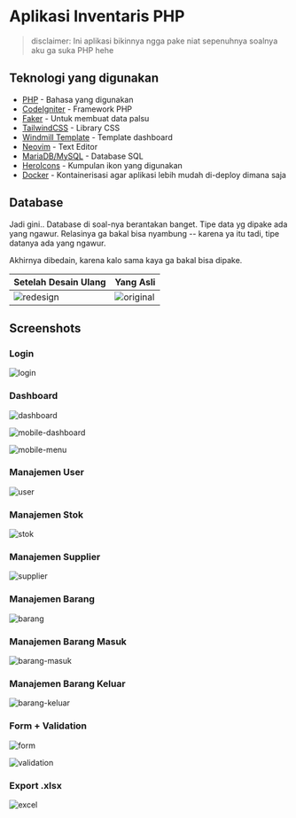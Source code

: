 # Aplikasi Inventaris PHP

> disclaimer:
> Ini aplikasi bikinnya ngga pake niat sepenuhnya
> soalnya aku ga suka PHP hehe

## Teknologi yang digunakan

- [PHP](https://www.php.net/) - Bahasa yang digunakan
- [CodeIgniter](https://codeigniter.com) - Framework PHP
- [Faker](https://fakerphp.github.io/) - Untuk membuat data palsu
- [TailwindCSS](https://tailwindcss.com) - Library CSS
- [Windmill Template](https://windmillui.com) - Template dashboard
- [Neovim](https://neovim.io/) - Text Editor
- [MariaDB/MySQL](https://mariadb.org/) - Database SQL
- [HeroIcons](https://heroicons.com/) - Kumpulan ikon yang digunakan
- [Docker](https://www.docker.com/) - Kontainerisasi agar aplikasi lebih mudah di-deploy dimana saja


## Database

Jadi gini.. Database di soal-nya berantakan banget. Tipe data yg dipake ada
yang ngawur. Relasinya ga bakal bisa nyambung -- karena ya itu tadi, tipe
datanya ada yang ngawur.

Akhirnya dibedain, karena kalo sama kaya ga bakal bisa dipake.

|       Setelah Desain Ulang       |              Yang Asli              |
| -------------------------------- | ----------------------------------- |
| ![redesign](./.pix/final.png) | ![original](./.pix/old.png) |

## Screenshots

### Login

![login](./.pix/login.png)

### Dashboard

![dashboard](./.pix/dashboard.png)

![mobile-dashboard](./.pix/mobile-dashboard.png)

![mobile-menu](./.pix/mobile-menu.png)

### Manajemen User

![user](./.pix/user.png)

### Manajemen Stok

![stok](./.pix/stok.png)

### Manajemen Supplier

![supplier](./.pix/supplier.png)

### Manajemen Barang

![barang](./.pix/barang.png)

### Manajemen Barang Masuk

![barang-masuk](./.pix/barang-masuk.png)

### Manajemen Barang Keluar

![barang-keluar](./.pix/barang-keluar.png)

### Form + Validation

![form](./.pix/form.png)

![validation](./.pix/validation.png)

### Export .xlsx

![excel](./.pix/export-excel.png)
